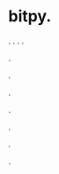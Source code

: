 # bitpy.
.
.
.
.












.






















































.
























.



























.

















































































.































































.































































































.










